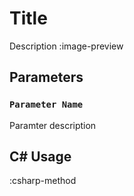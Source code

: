 # Title
Description
:image-preview

## Parameters
### `Parameter Name`
Paramter description

## C# Usage
:csharp-method
